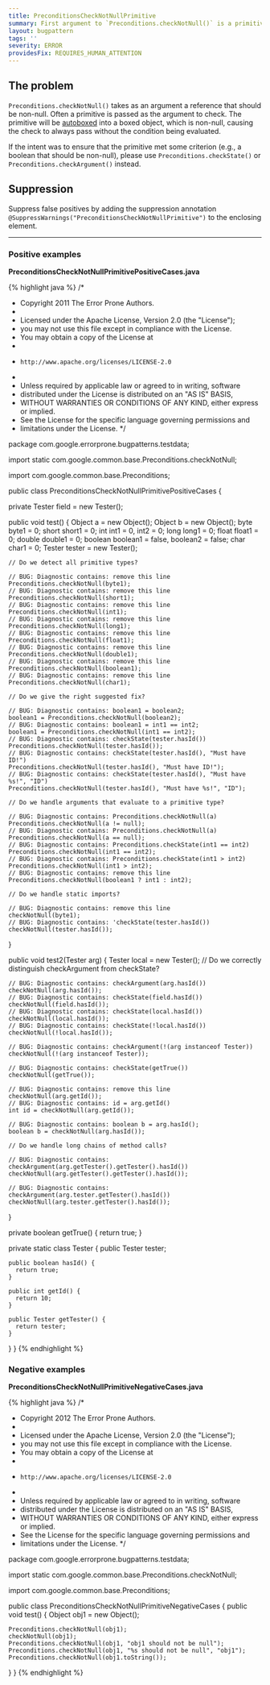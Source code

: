 ```yaml
---
title: PreconditionsCheckNotNullPrimitive
summary: First argument to `Preconditions.checkNotNull()` is a primitive rather than an object reference
layout: bugpattern
tags: ''
severity: ERROR
providesFix: REQUIRES_HUMAN_ATTENTION
---
```


<!--
*** AUTO-GENERATED, DO NOT MODIFY ***
To make changes, edit the @BugPattern annotation or the explanation in docs/bugpattern.
-->

## The problem
`Preconditions.checkNotNull()` takes as an argument a reference that should be
non-null. Often a primitive is passed as the argument to check. The primitive
will be
[autoboxed](http://docs.oracle.com/javase/7/docs/technotes/guides/language/autoboxing.html)
into a boxed object, which is non-null, causing the check to always pass without
the condition being evaluated.

If the intent was to ensure that the primitive met some criterion (e.g., a
boolean that should be non-null), please use `Preconditions.checkState()` or
`Preconditions.checkArgument()` instead.

## Suppression
Suppress false positives by adding the suppression annotation `@SuppressWarnings("PreconditionsCheckNotNullPrimitive")` to the enclosing element.

----------

### Positive examples
__PreconditionsCheckNotNullPrimitivePositiveCases.java__

{% highlight java %}
/*
 * Copyright 2011 The Error Prone Authors.
 *
 * Licensed under the Apache License, Version 2.0 (the "License");
 * you may not use this file except in compliance with the License.
 * You may obtain a copy of the License at
 *
 *     http://www.apache.org/licenses/LICENSE-2.0
 *
 * Unless required by applicable law or agreed to in writing, software
 * distributed under the License is distributed on an "AS IS" BASIS,
 * WITHOUT WARRANTIES OR CONDITIONS OF ANY KIND, either express or implied.
 * See the License for the specific language governing permissions and
 * limitations under the License.
 */

package com.google.errorprone.bugpatterns.testdata;

import static com.google.common.base.Preconditions.checkNotNull;

import com.google.common.base.Preconditions;

public class PreconditionsCheckNotNullPrimitivePositiveCases {

  private Tester field = new Tester();

  public void test() {
    Object a = new Object();
    Object b = new Object();
    byte byte1 = 0;
    short short1 = 0;
    int int1 = 0, int2 = 0;
    long long1 = 0;
    float float1 = 0;
    double double1 = 0;
    boolean boolean1 = false, boolean2 = false;
    char char1 = 0;
    Tester tester = new Tester();

    // Do we detect all primitive types?

    // BUG: Diagnostic contains: remove this line
    Preconditions.checkNotNull(byte1);
    // BUG: Diagnostic contains: remove this line
    Preconditions.checkNotNull(short1);
    // BUG: Diagnostic contains: remove this line
    Preconditions.checkNotNull(int1);
    // BUG: Diagnostic contains: remove this line
    Preconditions.checkNotNull(long1);
    // BUG: Diagnostic contains: remove this line
    Preconditions.checkNotNull(float1);
    // BUG: Diagnostic contains: remove this line
    Preconditions.checkNotNull(double1);
    // BUG: Diagnostic contains: remove this line
    Preconditions.checkNotNull(boolean1);
    // BUG: Diagnostic contains: remove this line
    Preconditions.checkNotNull(char1);

    // Do we give the right suggested fix?

    // BUG: Diagnostic contains: boolean1 = boolean2;
    boolean1 = Preconditions.checkNotNull(boolean2);
    // BUG: Diagnostic contains: boolean1 = int1 == int2;
    boolean1 = Preconditions.checkNotNull(int1 == int2);
    // BUG: Diagnostic contains: checkState(tester.hasId())
    Preconditions.checkNotNull(tester.hasId());
    // BUG: Diagnostic contains: checkState(tester.hasId(), "Must have ID!")
    Preconditions.checkNotNull(tester.hasId(), "Must have ID!");
    // BUG: Diagnostic contains: checkState(tester.hasId(), "Must have %s!", "ID")
    Preconditions.checkNotNull(tester.hasId(), "Must have %s!", "ID");

    // Do we handle arguments that evaluate to a primitive type?

    // BUG: Diagnostic contains: Preconditions.checkNotNull(a)
    Preconditions.checkNotNull(a != null);
    // BUG: Diagnostic contains: Preconditions.checkNotNull(a)
    Preconditions.checkNotNull(a == null);
    // BUG: Diagnostic contains: Preconditions.checkState(int1 == int2)
    Preconditions.checkNotNull(int1 == int2);
    // BUG: Diagnostic contains: Preconditions.checkState(int1 > int2)
    Preconditions.checkNotNull(int1 > int2);
    // BUG: Diagnostic contains: remove this line
    Preconditions.checkNotNull(boolean1 ? int1 : int2);

    // Do we handle static imports?

    // BUG: Diagnostic contains: remove this line
    checkNotNull(byte1);
    // BUG: Diagnostic contains: 'checkState(tester.hasId())
    checkNotNull(tester.hasId());
  }

  public void test2(Tester arg) {
    Tester local = new Tester();
    // Do we correctly distinguish checkArgument from checkState?

    // BUG: Diagnostic contains: checkArgument(arg.hasId())
    checkNotNull(arg.hasId());
    // BUG: Diagnostic contains: checkState(field.hasId())
    checkNotNull(field.hasId());
    // BUG: Diagnostic contains: checkState(local.hasId())
    checkNotNull(local.hasId());
    // BUG: Diagnostic contains: checkState(!local.hasId())
    checkNotNull(!local.hasId());

    // BUG: Diagnostic contains: checkArgument(!(arg instanceof Tester))
    checkNotNull(!(arg instanceof Tester));

    // BUG: Diagnostic contains: checkState(getTrue())
    checkNotNull(getTrue());

    // BUG: Diagnostic contains: remove this line
    checkNotNull(arg.getId());
    // BUG: Diagnostic contains: id = arg.getId()
    int id = checkNotNull(arg.getId());

    // BUG: Diagnostic contains: boolean b = arg.hasId();
    boolean b = checkNotNull(arg.hasId());

    // Do we handle long chains of method calls?

    // BUG: Diagnostic contains: checkArgument(arg.getTester().getTester().hasId())
    checkNotNull(arg.getTester().getTester().hasId());

    // BUG: Diagnostic contains: checkArgument(arg.tester.getTester().hasId())
    checkNotNull(arg.tester.getTester().hasId());
  }

  private boolean getTrue() {
    return true;
  }

  private static class Tester {
    public Tester tester;

    public boolean hasId() {
      return true;
    }

    public int getId() {
      return 10;
    }

    public Tester getTester() {
      return tester;
    }
  }
}
{% endhighlight %}

### Negative examples
__PreconditionsCheckNotNullPrimitiveNegativeCases.java__

{% highlight java %}
/*
 * Copyright 2012 The Error Prone Authors.
 *
 * Licensed under the Apache License, Version 2.0 (the "License");
 * you may not use this file except in compliance with the License.
 * You may obtain a copy of the License at
 *
 *     http://www.apache.org/licenses/LICENSE-2.0
 *
 * Unless required by applicable law or agreed to in writing, software
 * distributed under the License is distributed on an "AS IS" BASIS,
 * WITHOUT WARRANTIES OR CONDITIONS OF ANY KIND, either express or implied.
 * See the License for the specific language governing permissions and
 * limitations under the License.
 */

package com.google.errorprone.bugpatterns.testdata;

import static com.google.common.base.Preconditions.checkNotNull;

import com.google.common.base.Preconditions;

public class PreconditionsCheckNotNullPrimitiveNegativeCases {
  public void test() {
    Object obj1 = new Object();

    Preconditions.checkNotNull(obj1);
    checkNotNull(obj1);
    Preconditions.checkNotNull(obj1, "obj1 should not be null");
    Preconditions.checkNotNull(obj1, "%s should not be null", "obj1");
    Preconditions.checkNotNull(obj1.toString());
  }
}
{% endhighlight %}

